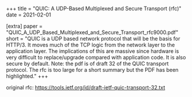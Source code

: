 +++
title = "QUIC: A UDP-Based Multiplexed and Secure Transport (rfc)"
date = 2021-02-01

[extra]
paper = "QUIC_A_UDP_Based_Multiplexed_and_Secure_Transport_rfc9000.pdf"
short = "QUIC is a UDP based network protocol that will be the basis for HTTP/3. It moves much of the TCP logic from the network layer to the application layer. The implications of this are massive since hardware is very difficult to replace/upgrade compared with application code. It is also secure by default. Note: the pdf is of draft 32 of the QUIC transport protocol. The rfc is too large for a short summary but the PDF has been highlighted."
+++

original rfc: https://tools.ietf.org/id/draft-ietf-quic-transport-32.txt


